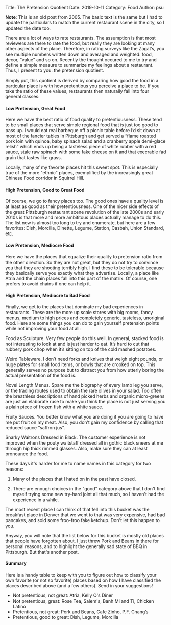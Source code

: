 Title: The Pretension Quotient
Date: 2019-10-11
Category: Food
Author: psu

**Note**: This is an old post from 2005. The basic text is the same but I had to update the particulars to match the current restaurant scene in the city, so I updated the date too.

There are a lot of ways to rate restaurants. The assumption is that most reviewers are there to rate the food, but really they are looking at many other aspects of the place. Therefore, in rating surveys like the Zagat’s, you see multiple numbers written down and averaged and weighted: food, decor, “value” and so on. Recently the thought occured to me to try and define a simple measure to summarize my feelings about a restaurant. Thus, I present to you: the pretension quotient.

Simply put, this quotient is derived by comparing how good the food in a particular place is with how pretentious you perceive a place to be. If you take the ratio of these values, restaurants then naturally fall into four general classes:

#### Low Pretension, Great Food

Here we have the best ratio of food quality to pretentiousness. These tend to be small places that serve simple regional food that is just too good to pass up. I would eat real barbeque off a picnic table before I’d sit down at most of the fancier tables in Pittsburgh and get served a “flame roasted pork loin with quinoa, baby spinach salad and a cranberry apple demi-glace relish” which ends up being a tasteless piece of white rubber with a red sauce, stale raw spinach with some fake cheese on it and that execrable fad grain that tastes like grass.

Locally, many of my favorite places hit this sweet spot. This is especially true of the more "ethnic" places, exemplified by the increasingly great Chinese Food corridor in Squirrel Hill.

#### High Pretension, Good to Great Food

Of course, we go to fancy places too. The good ones have a quality level is at least as good as their pretentiousness. One of the nicer side effects of the great Pittsburgh restaurant scene revolution of the late 2000s and early 2010s is that more and more ambititous places actually manage to do this. The list now is almost too long to try and enumerate, but here are a few favorites: Dish, Morcilla, Dinette, Legume, Station, Casbah, Union Standard, etc.

#### Low Pretension, Mediocre Food

Here we have the places that equalize their quality to pretension ratio from the other direction. So they are not great, but they do not try to convince you that they are shooting terribly high. I find these to be tolerable because they basically serve you exactly what they advertise. Locally, a place like Atria and the chain places fall into this part of the matrix. Of course, one prefers to avoid chains if one can help it.

#### High Pretension, Mediocre to Bad Food

Finally, we get to the places that dominate my bad experiences in restaurants. These are the more up scale stores with big rooms, fancy menus, medium to high prices and completely generic, tasteless, unoriginal food. Here are some things you can do to gain yourself pretension points while not improving your food at all:

Food as Sculpture. Very few people do this well. In general, stacked food is not interesting to look at and is just harder to eat. It’s hard to cut that rubbery pork chop when it’s sitting on top of the cold mashed potatoes.

Weird Tableware. I don’t need forks and knives that weigh eight pounds, or huge plates for small food items, or bowls that are crooked on top. This generally serves no purpose but to distract you from how utterly boring the actual presentation of the food is.

Novel Length Menus. Spare me the biography of every lamb leg you serve, or the trading routes used to obtain the rare olives in your salad. Too often the breathless descriptions of hand picked herbs and organic micro-greens are just an elaborate ruse to make you think the place is not just serving you a plain piece of frozen fish with a white sauce.

Fruity Sauces. You better know what you are doing if you are going to have me put fruit on my meat. Also, you don’t gain my confidence by calling that reduced sauce “saffron jus”.

Snarky Waitrons Dressed in Black. The customer experience is not improved when the pouty waitstaff dressed all in gothic black sneers at me through hip thick rimmed glasses. Also, make sure they can at least pronounce the food.

These days it's harder for me to name names in this category for two reasons:

1. Many of the places that I hated on in the past have closed. 

2. There are enough choices in the "good" category above that I don't find myself trying some new try-hard joint all that much, so I haven't had the experience in a while.

The most recent place I can think of that fell into this bucket was the breakfast place in Denver that we went to that was very expensive, had bad pancakes, and sold some froo-froo fake ketchup. Don't let this happen to you.

Anyway, you will note that the list below for this bucket is mostly old places that people have forgotten about. I just threw Pork and Beans in there for personal reasons, and to highlight the generally sad state of BBQ in Pittsburgh. But that's another post.

#### Summary

Here is a handy table to keep with you to figure out how to classify your own favorite (or not so favorite) places based on how I have classified the places described above (and a few others). Send in your suggestions!

* Not pretentious, not great: Atria, Kelly O's Diner
* Not pretentious, great: Rose Tea, Salem's, Banh Mi and Ti, Chicken Latino
* Pretentious, not great: Pork and Beans, Cafe Zinho, P.F. Chang’s
* Pretentious, good to great: Dish, Legume, Morcilla
